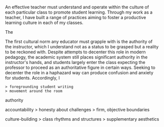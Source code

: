 An effective teacher must understand and operate within the culture of each particular class to promote student learning. Through my work as a teacher, I have built a range of practices aiming to foster a productive learning culture in each of my classes.

The 

The first cultural norm any educator must grapple with is the authority of the instructor, which I understand not as a status to be grasped but a reality to be reckoned with. Despite attempts to decenter this role in modern pedagogy, the academic system still places significant authority in the instructor's hands, and students largely enter the class expecting the professor to proceed as an authoritative figure in certain ways. Seeking to decenter the role in a haphazard way can produce confusion and anxiety for students. Accordingly, I 


	> foregrounding student writing
	> movement around the room


authority

accountability
	> honesty about challenges
	> firm, objective boundaries

culture-building
	> class rhythms and structures
	> supplementary aesthetics